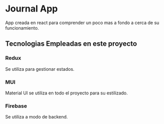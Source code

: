 # Journal App

App creada en react para comprender
un poco mas a fondo a cerca de su 
funcionamiento.

## Tecnologias Empleadas en este proyecto

### Redux
Se utiliza para gestionar estados.

### MUI
Material UI se utiliza en todo el proyecto para su estilizado.

### Firebase
Se utiliza a modo de backend.